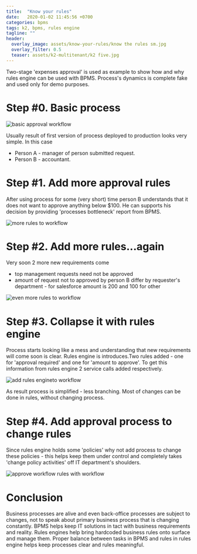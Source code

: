 ```yaml
---
title:  "Know your rules"
date:   2020-01-02 11:45:56 +0700
categories: bpms
tags: k2, bpms, rules engine
tagline: ""
header:
  overlay_image: assets/know-your-rules/know the rules sm.jpg
  overlay_filter: 0.5
  teaser: assets/k2-multitenant/k2 five.jpg
---
```


Two-stage 'expenses approval' is used as example to show how and why rules engine can be used with BPMS. Process's dynamics is complete fake and used only for demo purposes.

# Step #0. Basic process

![basic approval workflow](\assets\know-your-rules\wf-1.png)

Usually result of first version of process deployed to production looks very simple. In this case
* Person A - manager of person submitted request.
* Person B - accountant.

# Step #1. Add more approval rules
After using process for some (very short) time person B understands that it does not want to approve anything below $100. He can supports his decision by providing 'processes bottleneck' report from BPMS.

![more rules to workflow](\assets\know-your-rules\wf-2.png)

# Step #2. Add more rules...again
Very soon 2 more new requirements come
* top management requests need not be approved
* amount of request not to approved by person B differ by requester's department - for salesforce amount is 200 and 100 for other

![even more rules to workflow](\assets\know-your-rules\wf-3.png)

# Step #3. Collapse it with rules engine
Process starts looking like a mess and understanding that new requirements will come soon is clear. Rules engine is introduces.Two rules added - one for 'approval required' and one for 'amount to approve'. To get this information from rules engine 2 service calls added respectively.

![add rules engineto workflow](\assets\know-your-rules\wf-4.png)

As result process is simplified - less branching. Most of changes can be done in rules, without changing process. 

# Step #4. Add approval process to change rules
Since rules engine holds some 'policies' why not add process to change these policies - this helps keep them under control and completely takes 'change policy activities' off IT department's shoulders.

![approve workflow rules with workflow](\assets\know-your-rules\wf-5.png)

# Conclusion
Business processes are alive and even back-office processes are subject to changes, not to speak about primary business process that is changing constantly. BPMS helps keep IT solutions in tact with business requirements and reality. Rules engines help bring hardcoded business rules onto surface and manage them. Proper balance between tasks in BPMS and rules in rules engine helps keep processes clear and rules meaningful.
